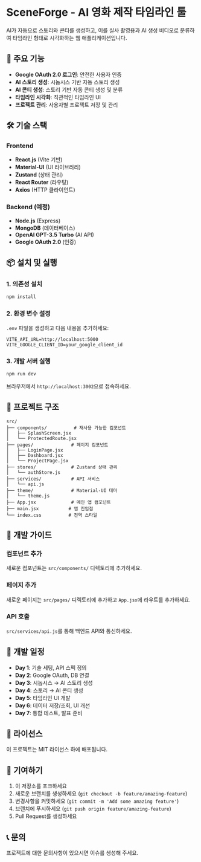 # SceneForge - AI 영화 제작 타임라인 툴

AI가 자동으로 스토리와 콘티를 생성하고, 이를 실사 촬영용과 AI 생성 비디오로 분류하여 타임라인 형태로 시각화하는 웹 애플리케이션입니다.

## 🚀 주요 기능

- **Google OAuth 2.0 로그인**: 안전한 사용자 인증
- **AI 스토리 생성**: 시놉시스 기반 자동 스토리 생성
- **AI 콘티 생성**: 스토리 기반 자동 콘티 생성 및 분류
- **타임라인 시각화**: 직관적인 타임라인 UI
- **프로젝트 관리**: 사용자별 프로젝트 저장 및 관리

## 🛠️ 기술 스택

### Frontend
- **React.js** (Vite 기반)
- **Material-UI** (UI 라이브러리)
- **Zustand** (상태 관리)
- **React Router** (라우팅)
- **Axios** (HTTP 클라이언트)

### Backend (예정)
- **Node.js** (Express)
- **MongoDB** (데이터베이스)
- **OpenAI GPT-3.5 Turbo** (AI API)
- **Google OAuth 2.0** (인증)

## 📦 설치 및 실행

### 1. 의존성 설치
```bash
npm install
```

### 2. 환경 변수 설정
`.env` 파일을 생성하고 다음 내용을 추가하세요:

```env
VITE_API_URL=http://localhost:5000
VITE_GOOGLE_CLIENT_ID=your_google_client_id
```

### 3. 개발 서버 실행
```bash
npm run dev
```

브라우저에서 `http://localhost:3002`으로 접속하세요.

## 📁 프로젝트 구조

```
src/
├── components/          # 재사용 가능한 컴포넌트
│   ├── SplashScreen.jsx
│   └── ProtectedRoute.jsx
├── pages/              # 페이지 컴포넌트
│   ├── LoginPage.jsx
│   ├── Dashboard.jsx
│   └── ProjectPage.jsx
├── stores/             # Zustand 상태 관리
│   └── authStore.js
├── services/           # API 서비스
│   └── api.js
├── theme/              # Material-UI 테마
│   └── theme.js
├── App.jsx             # 메인 앱 컴포넌트
├── main.jsx           # 앱 진입점
└── index.css          # 전역 스타일
```

## 🔧 개발 가이드

### 컴포넌트 추가
새로운 컴포넌트는 `src/components/` 디렉토리에 추가하세요.

### 페이지 추가
새로운 페이지는 `src/pages/` 디렉토리에 추가하고 `App.jsx`에 라우트를 추가하세요.

### API 호출
`src/services/api.js`를 통해 백엔드 API와 통신하세요.

## 🎯 개발 일정

- **Day 1**: 기술 세팅, API 스펙 정의
- **Day 2**: Google OAuth, DB 연결
- **Day 3**: 시놉시스 → AI 스토리 생성
- **Day 4**: 스토리 → AI 콘티 생성
- **Day 5**: 타임라인 UI 개발
- **Day 6**: 데이터 저장/조회, UI 개선
- **Day 7**: 통합 테스트, 발표 준비

## 📝 라이선스

이 프로젝트는 MIT 라이선스 하에 배포됩니다.

## 🤝 기여하기

1. 이 저장소를 포크하세요
2. 새로운 브랜치를 생성하세요 (`git checkout -b feature/amazing-feature`)
3. 변경사항을 커밋하세요 (`git commit -m 'Add some amazing feature'`)
4. 브랜치에 푸시하세요 (`git push origin feature/amazing-feature`)
5. Pull Request를 생성하세요

## 📞 문의

프로젝트에 대한 문의사항이 있으시면 이슈를 생성해 주세요.
